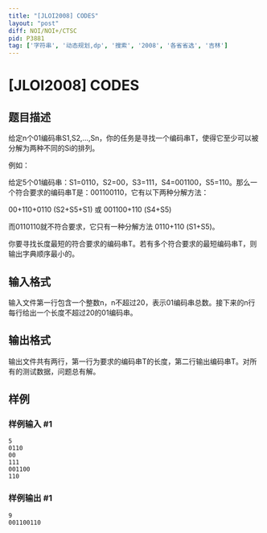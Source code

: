 ```yaml
---
title: "[JLOI2008] CODES"
layout: "post"
diff: NOI/NOI+/CTSC
pid: P3881
tag: ['字符串', '动态规划,dp', '搜索', '2008', '各省省选', '吉林']
---
```

# [JLOI2008] CODES
## 题目描述

给定n个01编码串S1,S2,…,Sn，你的任务是寻找一个编码串T，使得它至少可以被分解为两种不同的Si的排列。

例如：

给定5个01编码串：S1=0110，S2=00，S3=111，S4=001100，S5=110。那么一个符合要求的编码串T是：001100110，它有以下两种分解方法：

 00+110+0110 (S2+S5+S1) 或 001100+110 (S4+S5)

而0110110就不符合要求，它只有一种分解方法 0110+110 (S1+S5)。

你要寻找长度最短的符合要求的编码串T。若有多个符合要求的最短编码串T，则输出字典顺序最小的。

## 输入格式

输入文件第一行包含一个整数n，n不超过20，表示01编码串总数。接下来的n行每行给出一个长度不超过20的01编码串。

## 输出格式

输出文件共有两行，第一行为要求的编码串T的长度，第二行输出编码串T。对所有的测试数据，问题总有解。

## 样例

### 样例输入 #1
```
5
0110
00
111
001100
110

```
### 样例输出 #1
```
9
001100110

```
